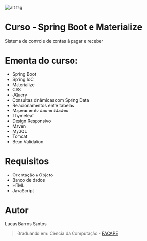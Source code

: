 ![alt tag](https://raw.githubusercontent.com/lucasbarrossantos/SpringBootAndMaterialize/master/index.png)

# Curso - Spring Boot e Materialize
Sistema de controle de contas à pagar e receber

# Ementa do curso:
- Spring Boot
- Spring IoC
- Materialize
- CSS
- JQuery
- Consultas dinâmicas com Spring Data 
- Relacionamentos entre tabelas
- Mapeamento das entidades
- Thymeleaf
- Design Responsivo
- Maven
- MySQL
- Tomcat
- Bean Validation

# Requisitos
* Orientação a Objeto
* Banco de dados
* HTML
* JavaScript

# Autor
Lucas Barros Santos
> Graduando em: Ciência da Computação - [FACAPE](http://www.facape.br/novo/index.aspx)
